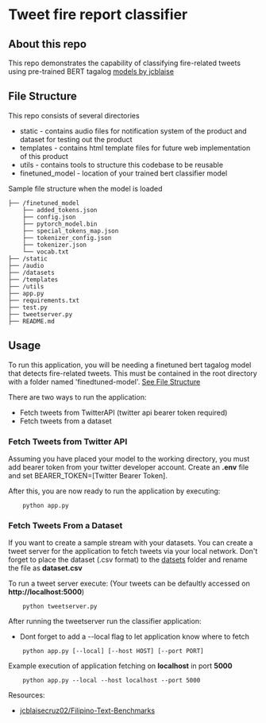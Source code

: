 # Tweet fire report classifier
## About this repo
This repo demonstrates the capability of classifying fire-related tweets using pre-trained BERT tagalog [models by jcblaise](https://huggingface.co/jcblaise) 

## File Structure
This repo consists of several directories
* static - contains audio files for notification system of the product and dataset for testing out the product
* templates - contains html template files for future web implementation of this product
* utils - contains tools to structure this codebase to be reusable
* finetuned_model - location of your trained bert classifier model

Sample file structure when the model is loaded
```
├── /finetuned_model
    ├── added_tokens.json
    ├── config.json
    ├── pytorch_model.bin
    ├── special_tokens_map.json
    ├── tokenizer_config.json
    ├── tokenizer.json
    └── vocab.txt
├── /static
├── /audio
├── /datasets
├── /templates
├── /utils
├── app.py
├── requirements.txt
├── test.py
├── tweetserver.py
├── README.md

```

## Usage
To run this application, you will be needing a finetuned bert tagalog model that detects fire-related tweets. This must be contained in the root directory with a folder named 'finedtuned-model'. [See File Structure](#file-structure)

There are two ways to run the application:
- Fetch tweets from TwitterAPI (twitter api bearer token required)
- Fetch tweets from a dataset

### Fetch Tweets from Twitter API
Assuming you have placed your model to the working directory, you must add bearer token from your twitter developer account. Create an **.env** file and set BEARER_TOKEN=[Twitter Bearer Token].

After this, you are now ready to run the application by executing:

```
    python app.py
```
### Fetch Tweets From a Dataset
If you want to create a sample stream with your datasets. You can create a tweet server for the application to fetch tweets via your local network. Don't forget to place the dataset (.csv format) to the [datsets](#file-structure) folder and rename the file as **dataset.csv**

To run a tweet server execute:
(Your tweets can be defaultly accessed on **http://localhost:5000**)
```
    python tweetserver.py
```
After running the tweetserver run the classifier application:
- Dont forget to add a --local flag to let application know where to fetch

```
    python app.py [--local] [--host HOST] [--port PORT] 
```
Example execution of application fetching on **localhost** in port **5000**
```
    python app.py --local --host localhost --port 5000
```

Resources:
* [jcblaisecruz02/Filipino-Text-Benchmarks](https://github.com/jcblaisecruz02/Filipino-Text-Benchmarks)
